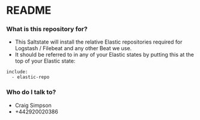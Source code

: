 # README #

### What is this repository for? ###

* This Saltstate will install the relative Elastic repositories required for Logstash / Filebeat and any other Beat we use.
* It should be referred to in any of your Elastic states by putting this at the top of your Elastic state:

```
include:
  - elastic-repo
```

### Who do I talk to? ###

* Craig Simpson
* +442920020386
